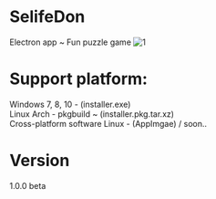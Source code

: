 
# SelifeDon
Electron app ~ Fun puzzle game
![1](https://user-images.githubusercontent.com/51271834/58915697-3d664700-872a-11e9-8f92-a38b09105511.jpg)
# Support platform: 
Windows 7, 8, 10 - (installer.exe) <br>
Linux Arch  - pkgbuild ~ (installer.pkg.tar.xz) <br>
Cross-platform software Linux - (AppImgae) / soon..
# Version
1.0.0  beta
